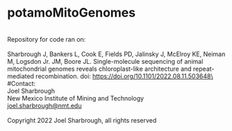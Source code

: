 # potamoMitoGenomes
\
Repository for code ran on:\
\
Sharbrough J, Bankers L, Cook E, Fields PD, Jalinsky J, McElroy KE, Neiman M, Logsdon Jr. JM, Boore JL. Single-molecule sequencing of animal mitochondrial genomes reveals chloroplast-like architecture and repeat-mediated recombination. doi: https://doi.org/10.1101/2022.08.11.503648\
\
#Contact:\
Joel Sharbrough\
New Mexico Institute of Mining and Technology\
joel.sharbrough@nmt.edu\
\
Copyright 2022 Joel Sharbrough, all rights reserved
